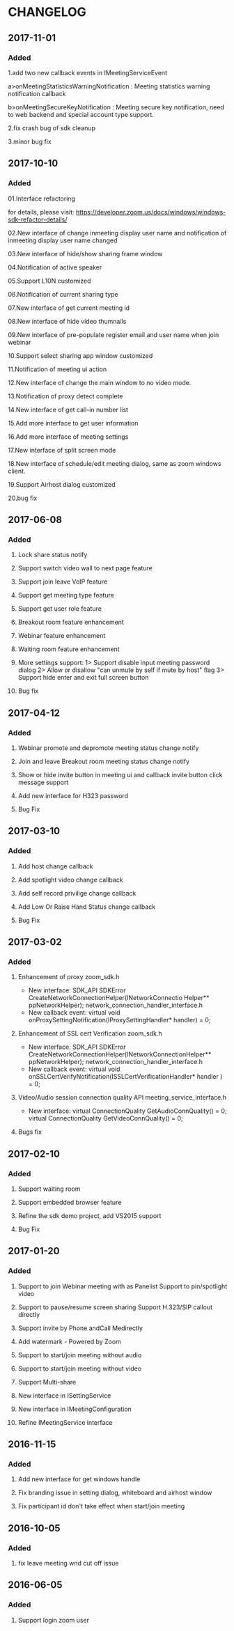# CHANGELOG
## 2017-11-01

### Added

1.add two new callback events in IMeetingServiceEvent

a>onMeetingStatisticsWarningNotification :  Meeting statistics warning notification callback

b>onMeetingSecureKeyNotification : Meeting secure key notification, need to web backend and special account type support.

2.fix crash bug of sdk cleanup

3.minor bug fix

## 2017-10-10

### Added

01.Interface refactoring

for details, please visit: https://developer.zoom.us/docs/windows/windows-sdk-refactor-details/

02.New interface of change inmeeting display user name and notification of inmeeting display user name changed

03.New interface of hide/show sharing frame window

04.Notification of active speaker

05.Support L10N customized

06.Notification of current sharing type

07.New interface of get current meeting id

08.New interface of hide video thumnails

09.New interface of pre-populate register email and user name when join webinar

10.Support select sharing app window customized

11.Notification of meeting ui action

12.New interface of change the main window to no video mode.

13.Notification of proxy detect complete

14.New interface of get call-in number list

15.Add more interface to get user information

16.Add more interface of meeting settings

17.New interface of split screen mode

18.New interface of schedule/edit meeting dialog, same as zoom windows client.

19.Support Airhost dialog customized

20.bug fix

## 2017-06-08

### Added

1. Lock share status notify

2. Support switch video wall to next page feature

3. Support join leave VoIP feature

4. Support get meeting type feature

5. Support get user role feature

6. Breakout room feature enhancement

7. Webinar feature enhancement

8. Waiting room feature enhancement

9. More settings support:
    1> Support disable input meeting password dialog
    2> Allow or disallow "can unmute by self if mute by host" flag
    3> Support hide enter and exit full screen button

10. Bug fix

## 2017-04-12

### Added

1. Webinar promote and depromote meeting status change notify

2. Join and leave Breakout room meeting status change notify

3. Show or hide invite button in meeting ui and callback invite button click message support

4. Add new interface for H323 password

5. Bug Fix

## 2017-03-10

### Added

1. Add host change callback

2. Add spotlight video change callback

3. Add self record privilige change callback

4. Add Low Or Raise Hand Status change callback

5. Bug Fix

## 2017-03-02

### Added

1. Enhancement of proxy
   zoom_sdk.h
    - New interface:
		SDK_API SDKError CreateNetworkConnectionHelper(INetworkConnectio Helper** ppNetworkHelper);
        network_connection_handler_interface.h
    - New callback event:
        virtual void onProxySettingNotification(IProxySettingHandler* handler) = 0;

2. Enhancement of SSL cert Verification
   zoom_sdk.h
    - New interface:
    	SDK_API SDKError CreateNetworkConnectionHelper(INetworkConnectionHelper** ppNetworkHelper);
    	network_connection_handler_interface.h
    - New callback event:
    	virtual void onSSLCertVerifyNotification(ISSLCertVerificationHandler* handler    ) = 0;

3. Video/Audio session connection quality API
    meeting_service_interface.h
    - New interface:
       virtual ConnectionQuality GetAudioConnQuality() = 0;
       virtual ConnectionQuality GetVideoConnQuality() = 0;

4. Bugs fix

## 2017-02-10

### Added

1. Support waiting room

2. Support embedded browser feature

3. Refine the sdk demo project, add VS2015 support

5. Bug Fix

## 2017-01-20

### Added

1. Support to join Webinar meeting with as Panelist Support to pin/spotlight video

2. Support to pause/resume screen sharing Support H.323/SIP callout directly

3. Support invite by Phone andCall Medirectly

4. Add watermark - Powered by Zoom 

5. Support to start/join meeting without audio

6. Support to start/join meeting without video

7. Support Multi-share

8. New interface in ISettingService

9. New interface in IMeetingConfiguration 

10. Refine IMeetingService interface

## 2016-11-15

### Added

1. Add new interface for get windows handle

2. Fix branding issue in setting dialog, whiteboard and airhost window

3. Fix participant id don't take effect when start/join meeting

## 2016-10-05

### Added

1. fix leave meeting wnd cut off issue

## 2016-06-05

### Added

1. Support login zoom user
